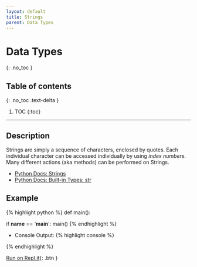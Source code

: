 ```yaml
---
layout: default
title: Strings
parent: Data Types
---
```

# Data Types
{: .no_toc }
## Table of contents
{: .no_toc .text-delta }

1. TOC
{:toc}

---

## Description
Strings are simply a sequence of characters, enclosed by quotes. Each individual character can be accessed individually by using *index numbers*. Many different actions (aka methods) can be performed on Strings. 
- [Python Docs: Strings](https://docs.python.org/3/tutorial/introduction.html#strings)
- [Python Docs: Built-in Types: str](https://docs.python.org/3/library/stdtypes.html#text-sequence-type-str)


## Example

{% highlight python %}
def main():


if __name__ == '__main__':
    main()
{% endhighlight %}

- Console Output:
{% highlight console %}

{% endhighlight %}

[Run on Repl.it](https://repl.it/@bianca_ruiz/#main.py){: .btn }
